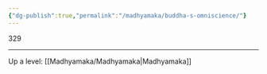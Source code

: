 ```yaml
---
{"dg-publish":true,"permalink":"/madhyamaka/buddha-s-omniscience/"}
---
```


329



---
Up a level: [[Madhyamaka/Madhyamaka\|Madhyamaka]]